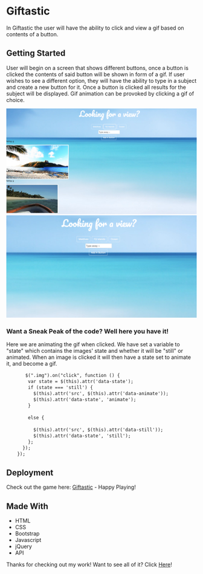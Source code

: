 # Giftastic

In Giftastic the user will have the ability to click and view a gif based on contents of a button.

## Getting Started

User will begin on a screen that shows different buttons, once a button is clicked the contents of said button will be shown in form of a gif. If user wishes to see a different option, they will have the ability to type in a subject and create a new button for it. Once a button is clicked all results for the subject will be displayed. Gif animation can be provoked by clicking a gif of choice.

![Gif Page Home](assets/images/gif-1.png)
![Gif Page In Action](assets/images/gif2-clicked.png)

### Want a Sneak Peak of the code? Well here you have it! 

Here we are animating the gif when clicked. We have set a variable to "state" which contains the images' state and whether it will be "still" or animated. When an image is clicked it will then have a state set to animate it, and become a gif.

```
       $(".img").on("click", function () {
        var state = $(this).attr('data-state');
        if (state === 'still') {
          $(this).attr('src', $(this).attr('data-animate'));
          $(this).attr('data-state', 'animate');
        }

        else {

          $(this).attr('src', $(this).attr('data-still'));
          $(this).attr('data-state', 'still');
        };
      });
    });

```


## Deployment

Check out the game here: [Giftastic](https://delgador28.github.io/Giftastic/) - Happy Playing!


## Made With

* HTML
* CSS 
* Bootstrap
* Javascript
* jQuery
* API


Thanks for checking out my work! Want to see all of it? Click [Here](https://github.com/Delgador28?tab=repositories)!